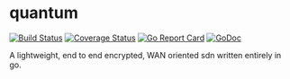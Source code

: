 # quantum
[![Build Status](https://travis-ci.org/Supernomad/quantum.svg?branch=master)](https://travis-ci.org/Supernomad/quantum) [![Coverage Status](https://coveralls.io/repos/github/Supernomad/quantum/badge.svg?branch=travis-updates)](https://coveralls.io/github/Supernomad/quantum?branch=master) [![Go Report Card](https://goreportcard.com/badge/github.com/Supernomad/quantum)](https://goreportcard.com/report/github.com/Supernomad/quantum) [![GoDoc](https://godoc.org/github.com/Supernomad/quantum?status.png)](https://godoc.org/github.com/Supernomad/quantum)

A lightweight, end to end encrypted, WAN oriented sdn written entirely in go.
